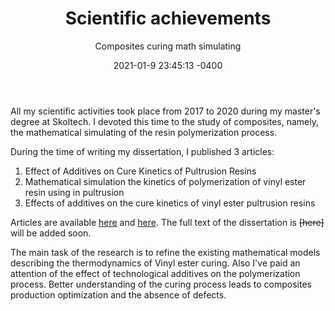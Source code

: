 ﻿---
layout: post
title: "Scientific achievements"
subtitle: "Composites curing math simulating"
date: 2021-01-9 23:45:13 -0400
background: '/img/posts/lab.jpg'
---
All my scientific activities took place from 2017 to 2020 during my master's degree at Skoltech. I devoted this time to the study of composites, namely, the mathematical simulating of the resin polymerization process.

During the time of writing my dissertation, I published 3 articles:
1. Effect of Additives on Cure Kinetics of Pultrusion Resins
2. Mathematical simulation the kinetics of polymerization of vinyl ester resin using in pultrusion
3. Effects of additives on the cure kinetics of vinyl ester pultrusion resins

Articles are available [here](https://scholar.google.ru/citations?hl=en&user=7QUp3gcAAAAJ&view_op=list_works&sortby=title) and [here](https://www.researchgate.net/profile/Yaroslav-Nasonov). The full text of the dissertation is ~~[here]~~ will be added soon.

The main task of the research is to refine the existing mathematical models describing the thermodynamics of Vinyl ester curing. Also I've paid an attention of the effect of technological additives on the polymerization process. Better understanding of the curing process leads to composites production optimization and the absence of defects.
